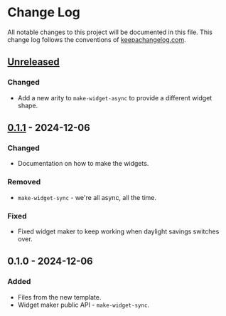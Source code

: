 # Change Log
All notable changes to this project will be documented in this file. This change log follows the conventions of [keepachangelog.com](http://keepachangelog.com/).

## [Unreleased]
### Changed
- Add a new arity to `make-widget-async` to provide a different widget shape.

## [0.1.1] - 2024-12-06
### Changed
- Documentation on how to make the widgets.

### Removed
- `make-widget-sync` - we're all async, all the time.

### Fixed
- Fixed widget maker to keep working when daylight savings switches over.

## 0.1.0 - 2024-12-06
### Added
- Files from the new template.
- Widget maker public API - `make-widget-sync`.

[Unreleased]: https://sourcehost.site/your-name/advent-of-code-24/compare/0.1.1...HEAD
[0.1.1]: https://sourcehost.site/your-name/advent-of-code-24/compare/0.1.0...0.1.1
